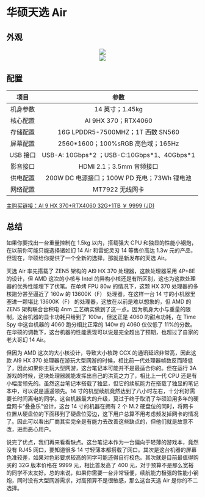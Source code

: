 # 华硕天选 Air

## 外观

<div style="margin: 0 auto; text-align: center; width: 50%"><img src="./assets/天选air%201.jpg" /></div>

<div style="margin: 0 auto; text-align: center; width: 50%"><img src="./assets/天选air%202.jpg" /></div>

## 配置

|   项目   |                     参数                      |
| :------: | :-------------------------------------------: |
| 机身参数 |                14 英寸；1.45kg                |
| 核心配置 |              AI 9HX 370；RTX4060              |
| 存储配置 |       16G LPDDR5-7500MHZ；1T 西数 SN560       |
| 屏幕配置 |      2560\*1600；100%sRGB 高色域；165Hz       |
| USB 接口 | USB-A: 10Gbps\*2 ；USB-C:10Gbps\*1、40Gbps\*1 |
| 影音接口 |           HDMI 2.1；3.5mm 音频接口            |
| 供电配置 |  200W DC 电源接口；100W PD 充电；73Wh 锂电池  |
| 网络配置 |                MT7922 无线网卡                |

[主购买链接：AI 9 HX 370+RTX4060 32G+1TB ￥ 9999 (JD)](https://3.cn/23hp-wDA)

## 总结

如果你要找出一台重量控制在 1.5kg 以内，搭载强大 CPU 和独显的性能小钢炮，在以前你可能只能选择诸如幻 14 Air 和雷蛇灵刃 14 等售价高达 1.3w 元的产品，但现在，华硕给你提供了一个全新的选择，那就是新发布的天选 Air。

天选 Air 率先搭载了 ZEN5 架构的 AI9 HX 370 处理器，这款处理器采用 4P+8E 的设计，但 AMD 这次的小核与 Intel 的异构小核还是有所区别，这也为这款处理器的优秀性能埋下了伏笔。在单烤 FPU 80w 的情况下，这颗 HX 370 处理器的多核跑分甚至逼近了 160w 的 13600K（F） 处理器，在这样一台 14 寸的小机器里塞进一颗堪比 13600K（F） 的处理器，这放在以前是难以想象的，但 AMD 的 ZEN5 架构联合台积电 4nm 工艺确实做到了这一点。因为机身大小与重量的限制，这台机器的显卡功耗只给到了 100w，但这正是 4060 的甜点功耗，在 Time Spy 中这台机器的 4060 跑分相比正常的 140w 的 4060 仅仅低了 11%的分数。在华硕的调教下，这台机器的性能表现可以说是完全超出了预期，也超过了自家的老大哥幻 14 Air。

但因为 AMD 这次的大小核设计，导致大小核跨 CCX 的通讯延迟非常高，因此这款 AI9 HX 370 处理器在游玩大型网游的时候，相比前一代处理器帧数反而降低了，因此如果你主玩大型网游，这台笔记本可能并不是最适合你的。但在运行 3A 游戏的时候，这块处理器就能发挥出自己的洪荒之力了，相比上一代 CPU 还是有小幅度领先的。虽然这台笔记本搭载了独显，但它的续航能力在搭载了独显的笔记本中，可以说是遥遥领先。14 寸的机型续航竟然达到了八小时左右，十分利好需要长时间离电的同学。这台机器最大的升级，莫过于终于取消了华硕沿用多年的硬盘网卡“叠叠乐”设计，这台 14 寸的机器在拥有 2 个 M.2 硬盘位的同时，将网卡位置从硬盘位的下面移到了硬盘位旁边，这下用户总算不用考虑频发掉网卡的情况了。因此可以看出厂商其实完全是有能力去改善这些缺点的，但他们就是故意不改，进而恶心用户。

说完了优点，我们再来看看缺点。这台笔记本作为一台偏向于轻薄的游戏本，竟然没有 RJ45 网口，要知道很多 14 寸轻薄本都搭载了网口。其次是这台机器的屏幕色准较差，如果对色彩要求较高的同学可能还得自行校色。其次就是目前最值得购买的 32G 版本价格在 9999 元，相比首发高了 400 元，对于预算不是那么宽裕的同学不太友好。总的来说，如果你需要一台非常轻便，续航能力极强的性能小钢炮，同时没有大型网游需求，对高预算不是很敏感，那么这台天选 Air 是你的不二选择。
